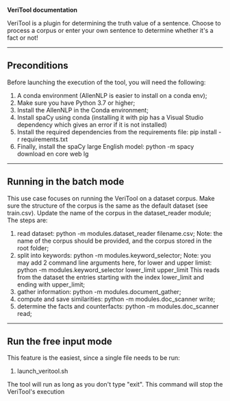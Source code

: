 **VeriTool documentation**

VeriTool is a plugin for determining the truth value of a sentence. 
Choose to process a corpus or enter your own sentence to determine whether it's a fact or not!

---

## Preconditions

Before launching the execution of the tool, you will need the following:

1. A conda environment (AllenNLP is easier to install on a conda env);
2. Make sure you have Python 3.7 or higher;
3. Install the AllenNLP in the Conda environment;
4. Install spaCy using conda (installing it with pip has a Visual Studio dependency which gives an error if it is not installed)
5. Install the required dependencies from the requirements file: pip install -r requirements.txt
6. Finally, install the spaCy large English model: python -m spacy download en core web lg

---

## Running in the batch mode

This use case focuses on running the VeriTool on a dataset corpus.
Make sure the structure of the corpus is the same as the default dataset (see train.csv). Update the name of the corpus in the dataset_reader module;
The steps are:

1. read dataset: python -m modules.dataset_reader filename.csv; Note: the name of the corpus should be provided, and the corpus stored in the root folder;
2. split into keywords: python -m modules.keyword_selector; Note: you may add 2 command line arguments here, for lower and upper limist:
		python -m modules.keyword_selector lower_limit upper_limit
		This reads from the dataset the entries starting with the index lower_limit and ending with upper_limit;
3. gather information: python -m modules.document_gather;
4. compute and save similarities: python -m modules.doc_scanner write;
5. determine the facts and counterfacts: python -m modules.doc_scanner read;


---

## Run the free input mode

This feature is the easiest, since a single file needs to be run:

1. launch_veritool.sh

The tool will run as long as you don't type "exit". This command will stop the VeriTool's execution